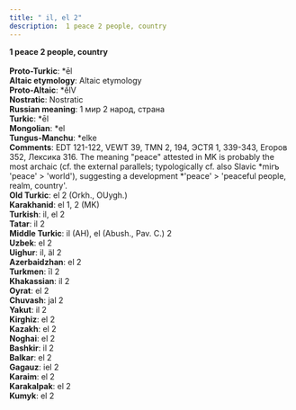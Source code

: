 ```yaml
---
title: " il, el 2"
description:  1 peace 2 people, country
---
```

<p data-pagefind-weight="0.5">
<strong> 1 peace 2 people, country</strong><br><br>
<strong>Proto-Turkic</strong>:  *ēl<br>
<strong>Altaic etymology</strong>:  Altaic etymology<br>
<strong> Proto-Altaic</strong>:  *ḗlV<br>
<strong>Nostratic</strong>:  Nostratic<br>
<strong>Russian meaning</strong>:  1 мир 2 народ, страна<br>
<strong>Turkic</strong>:  *ēl<br>
<strong>Mongolian</strong>:  *el<br>
<strong>Tungus-Manchu</strong>:  *elke<br>
<strong>Comments</strong>:  EDT 121-122, VEWT 39, TMN 2, 194, ЭСТЯ 1, 339-343, Егоров 352, Лексика 316. The meaning "peace" attested in MK is probably the most archaic (cf. the external parallels; typologically cf. also Slavic *mirъ 'peace' > 'world'), suggesting a development *'peace' > 'peaceful people, realm, country'.<br>
<strong>Old Turkic</strong>:  el 2 (Orkh., OUygh.)<br>
<strong>Karakhanid</strong>:  el 1, 2 (MK)<br>
<strong>Turkish</strong>:  il, el 2<br>
<strong>Tatar</strong>:  il 2<br>
<strong>Middle Turkic</strong>:  il (AH), el (Abush., Pav. C.) 2<br>
<strong>Uzbek</strong>:  el 2<br>
<strong>Uighur</strong>:  il, äl 2<br>
<strong>Azerbaidzhan</strong>:  el 2<br>
<strong>Turkmen</strong>:  īl 2<br>
<strong>Khakassian</strong>:  il 2<br>
<strong>Oyrat</strong>:  el 2<br>
<strong>Chuvash</strong>:  jal 2<br>
<strong>Yakut</strong>:  il 2<br>
<strong>Kirghiz</strong>:  el 2<br>
<strong>Kazakh</strong>:  el 2<br>
<strong>Noghai</strong>:  el 2<br>
<strong>Bashkir</strong>:  il 2<br>
<strong>Balkar</strong>:  el 2<br>
<strong>Gagauz</strong>:  iel 2<br>
<strong>Karaim</strong>:  el 2<br>
<strong>Karakalpak</strong>:  el 2<br>
<strong>Kumyk</strong>:  el 2<br>

</p>
